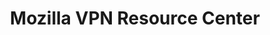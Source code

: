 ---
title: Mozilla VPN Resource Center
description: What’s the deal with Virtual Private Networks? Discover how they work, why they’re important and what using a VPN can do for you.
url: https://www.mozilla.org/en-US/products/vpn/resource-center/
image:
    # url: '/assets/images/cafe.png'
    # alt: 'Cafe'
tags: ['vpn']
listedDate: 2023-11-08
published: true
---